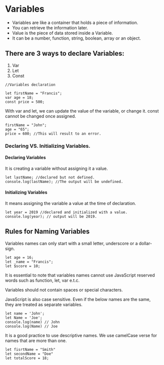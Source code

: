 # Variables

- Variables are like a container that holds a piece of information. 
- You can retrieve the information later.
- Value is the piece of data stored inside a Variable.
- It can be a number, function, string, boolean, array or an object.

## There are 3 ways to declare Variables:

1. Var
2. Let
3. Const

```
//Variables declaration

let firstName = "Francis";
var age = 18;
const price = 500;
```
<p>With var and let, we can update the value of the variable, or change it. const cannot be changed once assigned. </p>

```
firstName = "John";
age = "65";
price = 600; //This will result to an error.
```
### Declaring VS. Initializing Variables.
#### Declaring Variables
<p>It is creating a variable without assigning it a value.</p>

```
let lastName; //declared but not defined.
console.log(lastName); //The output will be undefined.
```
#### Initializing Variables
<p>It means assigning the variable a value at the time of declaration.</p>

```
let year = 2019 //declared and initialized with a value.
console.log(year); // output will be 2019.
```

## Rules for Naming Variables
<p>Variables names can only start with a small letter, underscore or a dollar-sign.</p>

```
let age = 16;
let _name = "Francis";
let $score = 10;
```
<p>It is essential to note that variables names cannot use JavaScript reserved words such as function, let, var e.t.c. </p>
<p>Variables should not contain spaces or special characters.</p>

<p>JavaScript is also case sensitive. Even if the below names are the same, they are treated as separate variables.</p>

```
let name = 'John';
let Name = 'Joe';
console.log(name) // John
console.log(Name) // Joe
```

<p>It is a good practice to use descriptive names. We use camelCase verse for names that are more than one.</p>

```
let fisrtName = "Smith"
let secondName = "Doe"
let totalScore = 18;
```